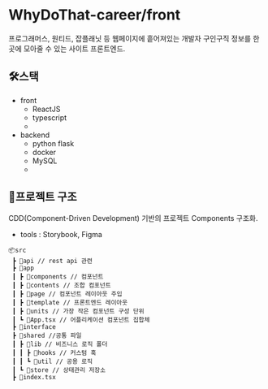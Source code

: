 # WhyDoThat-career/front

프로그래머스, 원티드, 잡플래닛 등 웹페이지에 흩어져있는 개발자 구인구직 정보를 한 곳에 모아줄 수 있는 사이트 프론트엔드.

## 🛠️스택

- front
  - ReactJS
  - typescript
  -
- backend
  - python flask
  - docker
  - MySQL
  -

## 🚧프로젝트 구조

CDD(Component-Driven Development) 기반의 프로젝트 Components 구조화.

- tools : Storybook, Figma

```
📦src
 ┣ 📂api // rest api 관련
 ┣ 📂app
 ┃ ┣ 📂components // 컴포넌트
 ┃ ┣ 📂contents // 조합 컴포넌트
 ┃ ┣ 📂page // 컴포넌트 레이아웃 주입
 ┃ ┣ 📂template // 프론트엔드 레이아웃
 ┃ ┣ 📂units // 가장 작은 컴포넌트 구성 단위
 ┃ ┗ 📜App.tsx // 어플리케이션 컴포넌트 집합체
 ┣ 📂interface
 ┣ 📂shared //공통 파일
 ┃ ┣ 📂lib // 비즈니스 로직 폴더
 ┃ ┃ ┣ 📂hooks // 커스텀 훅
 ┃ ┃ ┗ 📂util // 공용 로직
 ┃ ┗ 📂store // 상태관리 저장소
 ┣ 📜index.tsx
```
